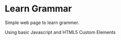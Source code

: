 # Learn Grammar

Simple web page to learn grammer.

Using basic Javascript and HTML5 Custom Elements
